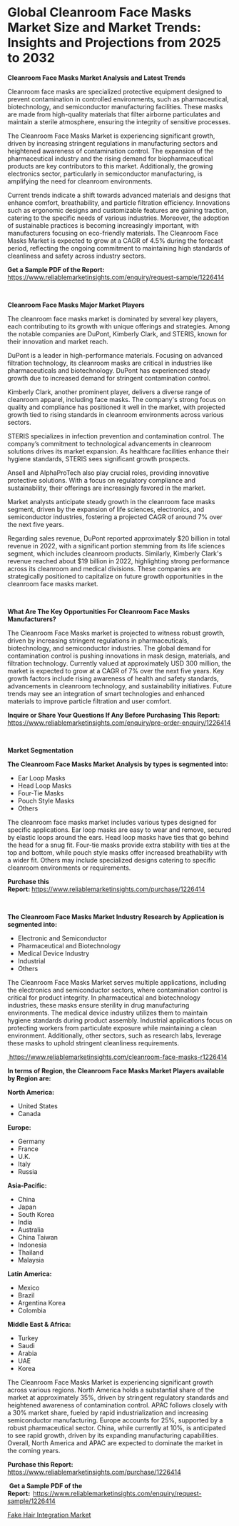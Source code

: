 <p><h1>Global Cleanroom Face Masks Market Size and Market Trends: Insights and Projections from 2025 to 2032</h1></p><p><strong>Cleanroom Face Masks Market Analysis and Latest Trends</strong></p>
<p><p>Cleanroom face masks are specialized protective equipment designed to prevent contamination in controlled environments, such as pharmaceutical, biotechnology, and semiconductor manufacturing facilities. These masks are made from high-quality materials that filter airborne particulates and maintain a sterile atmosphere, ensuring the integrity of sensitive processes.</p><p>The Cleanroom Face Masks Market is experiencing significant growth, driven by increasing stringent regulations in manufacturing sectors and heightened awareness of contamination control. The expansion of the pharmaceutical industry and the rising demand for biopharmaceutical products are key contributors to this market. Additionally, the growing electronics sector, particularly in semiconductor manufacturing, is amplifying the need for cleanroom environments.</p><p>Current trends indicate a shift towards advanced materials and designs that enhance comfort, breathability, and particle filtration efficiency. Innovations such as ergonomic designs and customizable features are gaining traction, catering to the specific needs of various industries. Moreover, the adoption of sustainable practices is becoming increasingly important, with manufacturers focusing on eco-friendly materials. The Cleanroom Face Masks Market is expected to grow at a CAGR of 4.5% during the forecast period, reflecting the ongoing commitment to maintaining high standards of cleanliness and safety across industry sectors.</p></p>
<p><strong>Get a Sample PDF of the Report:&nbsp;</strong> <a href="https://www.reliablemarketinsights.com/enquiry/request-sample/1226414?utm_campaign=3579&utm_medium=2&utm_source=Github&utm_content=ia&utm_term=05042025&utm_id=cleanroom-face-masks">https://www.reliablemarketinsights.com/enquiry/request-sample/1226414</a></p>
<p>&nbsp;</p>
<p><strong>Cleanroom Face Masks Major Market Players</strong></p>
<p><p>The cleanroom face masks market is dominated by several key players, each contributing to its growth with unique offerings and strategies. Among the notable companies are DuPont, Kimberly Clark, and STERIS, known for their innovation and market reach.</p><p>DuPont is a leader in high-performance materials. Focusing on advanced filtration technology, its cleanroom masks are critical in industries like pharmaceuticals and biotechnology. DuPont has experienced steady growth due to increased demand for stringent contamination control.</p><p>Kimberly Clark, another prominent player, delivers a diverse range of cleanroom apparel, including face masks. The company's strong focus on quality and compliance has positioned it well in the market, with projected growth tied to rising standards in cleanroom environments across various sectors.</p><p>STERIS specializes in infection prevention and contamination control. The company’s commitment to technological advancements in cleanroom solutions drives its market expansion. As healthcare facilities enhance their hygiene standards, STERIS sees significant growth prospects.</p><p>Ansell and AlphaProTech also play crucial roles, providing innovative protective solutions. With a focus on regulatory compliance and sustainability, their offerings are increasingly favored in the market.</p><p>Market analysts anticipate steady growth in the cleanroom face masks segment, driven by the expansion of life sciences, electronics, and semiconductor industries, fostering a projected CAGR of around 7% over the next five years. </p><p>Regarding sales revenue, DuPont reported approximately $20 billion in total revenue in 2022, with a significant portion stemming from its life sciences segment, which includes cleanroom products. Similarly, Kimberly Clark's revenue reached about $19 billion in 2022, highlighting strong performance across its cleanroom and medical divisions. These companies are strategically positioned to capitalize on future growth opportunities in the cleanroom face masks market.</p></p>
<p>&nbsp;</p>
<p><strong>What Are The Key Opportunities For Cleanroom Face Masks Manufacturers?</strong></p>
<p><p>The Cleanroom Face Masks market is projected to witness robust growth, driven by increasing stringent regulations in pharmaceuticals, biotechnology, and semiconductor industries. The global demand for contamination control is pushing innovations in mask design, materials, and filtration technology. Currently valued at approximately USD 300 million, the market is expected to grow at a CAGR of 7% over the next five years. Key growth factors include rising awareness of health and safety standards, advancements in cleanroom technology, and sustainability initiatives. Future trends may see an integration of smart technologies and enhanced materials to improve particle filtration and user comfort.</p></p>
<p><strong>Inquire or Share Your Questions If Any Before Purchasing This Report:</strong> <a href="https://www.reliablemarketinsights.com/enquiry/pre-order-enquiry/1226414?utm_campaign=3579&utm_medium=2&utm_source=Github&utm_content=ia&utm_term=05042025&utm_id=cleanroom-face-masks">https://www.reliablemarketinsights.com/enquiry/pre-order-enquiry/1226414</a></p>
<p>&nbsp;</p>
<p><strong>Market Segmentation</strong></p>
<p><strong>The Cleanroom Face Masks Market Analysis by types is segmented into:</strong></p>
<p><ul><li>Ear Loop Masks</li><li>Head Loop Masks</li><li>Four-Tie Masks</li><li>Pouch Style Masks</li><li>Others</li></ul></p>
<p><p>The cleanroom face masks market includes various types designed for specific applications. Ear loop masks are easy to wear and remove, secured by elastic loops around the ears. Head loop masks have ties that go behind the head for a snug fit. Four-tie masks provide extra stability with ties at the top and bottom, while pouch style masks offer increased breathability with a wider fit. Others may include specialized designs catering to specific cleanroom environments or requirements.</p></p>
<p><strong>Purchase this Report:&nbsp;</strong><a href="https://www.reliablemarketinsights.com/purchase/1226414?utm_campaign=3579&utm_medium=2&utm_source=Github&utm_content=ia&utm_term=05042025&utm_id=cleanroom-face-masks">https://www.reliablemarketinsights.com/purchase/1226414</a></p>
<p>&nbsp;</p>
<p><strong>The Cleanroom Face Masks Market Industry Research by Application is segmented into:</strong></p>
<p><ul><li>Electronic and Semiconductor</li><li>Pharmaceutical and Biotechnology</li><li>Medical Device Industry</li><li>Industrial</li><li>Others</li></ul></p>
<p><p>The Cleanroom Face Masks Market serves multiple applications, including the electronics and semiconductor sectors, where contamination control is critical for product integrity. In pharmaceutical and biotechnology industries, these masks ensure sterility in drug manufacturing environments. The medical device industry utilizes them to maintain hygiene standards during product assembly. Industrial applications focus on protecting workers from particulate exposure while maintaining a clean environment. Additionally, other sectors, such as research labs, leverage these masks to uphold stringent cleanliness requirements.</p></p>
<p><a href="https://www.reliablemarketinsights.com/cleanroom-face-masks-r1226414?utm_campaign=3579&utm_medium=2&utm_source=Github&utm_content=ia&utm_term=05042025&utm_id=cleanroom-face-masks">&nbsp;https://www.reliablemarketinsights.com/cleanroom-face-masks-r1226414</a></p>
<p><strong>In terms of Region, the Cleanroom Face Masks Market Players available by Region are:</strong></p>
<p>
    <p> <strong> North America: </strong>
        <ul>
            <li>United States</li>
            <li>Canada</li>
        </ul>
        </p> 
    <p> <strong> Europe: </strong>
        <ul>
            <li>Germany</li>
            <li>France</li>
            <li>U.K.</li>
            <li>Italy</li>
            <li>Russia</li>
        </ul>
        </p> 
    <p> <strong> Asia-Pacific: </strong>
        <ul>
            <li>China</li>
            <li>Japan</li>
            <li>South Korea</li>
            <li>India</li>
            <li>Australia</li>
            <li>China Taiwan</li>
            <li>Indonesia</li>
            <li>Thailand</li>
            <li>Malaysia</li>
        </ul>
        </p> 
    <p> <strong> Latin America: </strong>
        <ul>
            <li>Mexico</li>
            <li>Brazil</li>
            <li>Argentina Korea</li>
            <li>Colombia</li>
        </ul>
        </p> 
    <p> <strong> Middle East & Africa: </strong>
        <ul>
            <li>Turkey</li>
            <li>Saudi</li>
            <li>Arabia</li>
            <li>UAE</li>
            <li>Korea</li>
        </ul>
    </p>
    </p>
<p><p>The Cleanroom Face Masks Market is experiencing significant growth across various regions. North America holds a substantial share of the market at approximately 35%, driven by stringent regulatory standards and heightened awareness of contamination control. APAC follows closely with a 30% market share, fueled by rapid industrialization and increasing semiconductor manufacturing. Europe accounts for 25%, supported by a robust pharmaceutical sector. China, while currently at 10%, is anticipated to see rapid growth, driven by its expanding manufacturing capabilities. Overall, North America and APAC are expected to dominate the market in the coming years.</p></p>
<p><strong>Purchase this Report: </strong><a href="https://www.reliablemarketinsights.com/purchase/1226414?utm_campaign=3579&utm_medium=2&utm_source=Github&utm_content=ia&utm_term=05042025&utm_id=cleanroom-face-masks">https://www.reliablemarketinsights.com/purchase/1226414</a></p>
<p>&nbsp;<strong>Get a Sample PDF of the Report:&nbsp;&nbsp;</strong><a href="https://www.reliablemarketinsights.com/enquiry/request-sample/1226414?utm_campaign=3579&utm_medium=2&utm_source=Github&utm_content=ia&utm_term=05042025&utm_id=cleanroom-face-masks">https://www.reliablemarketinsights.com/enquiry/request-sample/1226414</a></p>
<p><strong></strong></p>
<p><p><a href="https://github.com/nkbaroga/Market-Research-Report-List-1/blob/main/fake-hair-integration-market.md?utm_campaign=3579&utm_medium=2&utm_source=Github&utm_content=ia&utm_term=05042025&utm_id=cleanroom-face-masks">Fake Hair Integration Market</a></p></p>
